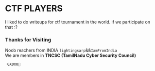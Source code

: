 # CTF PLAYERS
   I liked to do writeups for ctf tournament in the world. if we participate on that :?

###  Thanks for Visiting

Noob reachers from INDIA ```lightingsarp```&&```IamFromIndia``` <br />
We are members in **TNCSC (TamilNadu Cyber Security Council)** 

``` 0X0X0💛```

